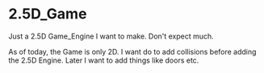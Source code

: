 # 2.5D_Game
 Just a 2.5D Game_Engine I want to make.
Don't expect much.

As of today, the Game is only 2D. I want do to add collisions before adding the 2.5D Engine. Later I want to add things like doors etc.
